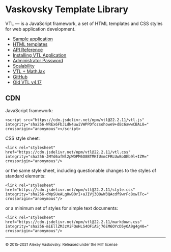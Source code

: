 # Vaskovsky Template Library

VTL &#8212; is a JavaScript framework, a set of HTML templates and CSS styles for web application development.

* [Sample аpplication](sample/en/index.html)
* [HTML templates](html/en/README.html)
* [API Reference](api.md)
* [Installing VTL Application](install.md)
* [Administrator Password](admin.md)
* [Scalability](scalability.md)
* [VTL + MathJax](mathjax.md)
* [GitHub](https://github.com/vaskovsky/vtl)
* [Old VTL v4.17](https://vaskovsky.net/vtl-4/)

## CDN

JavaScript framework:
```
<script src="https://cdn.jsdelivr.net/npm/vtl@22.2.11/vtl.js" integrity="sha256-WREx6FbJLdN4uwiVWPPDfozsohowe9+dBc6awwCBAL8=" crossorigin="anonymous"></script>
```

CSS style sheet:
```
<link rel="stylesheet" href="https://cdn.jsdelivr.net/npm/vtl@22.2.11/vtl.css" integrity="sha256-JMYd6afNl2pWDPM6O8BTMKfUmmCFRLUwBoOEb9l+IZM=" crossorigin="anonymous"/>
```
or the same style sheet, including questionable changes to the styles of standard elements:
```
<link rel="stylesheet" href="https://cdn.jsdelivr.net/npm/vtl@22.2.11/style.css" integrity="sha256-dWpSUeALg0wB0rI+aJIVj3QOwW3QAcdf9wrFc8xwlTc=" crossorigin="anonymous"/>
```
or a minimum set of styles for simple text documents:
```
<link rel="stylesheet" href="https://cdn.jsdelivr.net/npm/vtl@22.2.11/markdown.css" integrity="sha256-miEllZMJzViFQoHLS4OFiASj76EM6OYcD5yOA9g4g40=" crossorigin="anonymous"/>
```
________________________________________________________________________________
<small>© 2015-2021 Alexey Vaskovsky. Released under the MIT license</small>
